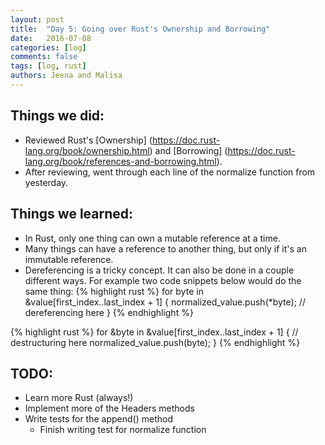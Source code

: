 ```yaml
---
layout: post
title:  "Day 5: Going over Rust's Ownership and Borrowing"
date:   2016-07-08
categories: [log]
comments: false
tags: [log, rust]
authors: Jeena and Malisa
---
```


## Things we did:
- Reviewed Rust's [Ownership] (https://doc.rust-lang.org/book/ownership.html) and [Borrowing] (https://doc.rust-lang.org/book/references-and-borrowing.html).
- After reviewing, went through each line of the normalize function from yesterday.

## Things we learned:
- In Rust, only one thing can own a mutable reference at a time.
- Many things can have a reference to another thing, but only if it's an immutable reference.
- Dereferencing is a tricky concept. It can also be done in a couple different ways. For example two code snippets below would do the same thing:
{% highlight rust %}
      for byte in &value[first_index..last_index + 1] {
                        normalized_value.push(*byte);   // dereferencing here
                        }
{% endhighlight %}

{% highlight rust %}
      for &byte in &value[first_index..last_index + 1] { // destructuring here
                        normalized_value.push(byte);
                        }
{% endhighlight %}

## TODO:
- Learn more Rust (always!)
- Implement more of the Headers methods
- Write tests for the append() method
    - Finish writing test for normalize function
